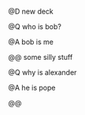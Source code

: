 @D new deck

@Q who is bob?

@A bob is me

@@ 
some silly stuff

@Q why is alexander

@A 
he is pope

@@
